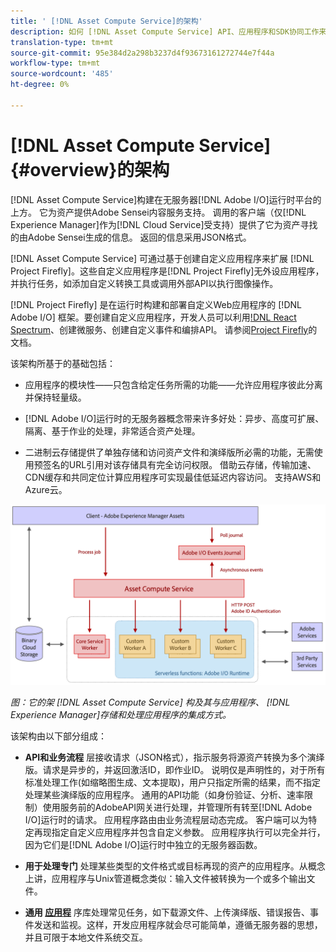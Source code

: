 ```yaml
---
title: ' [!DNL Asset Compute Service]的架构'
description: 如何 [!DNL Asset Compute Service] API、应用程序和SDK协同工作来提供云本机资产处理服务。
translation-type: tm+mt
source-git-commit: 95e384d2a298b3237d4f93673161272744e7f44a
workflow-type: tm+mt
source-wordcount: '485'
ht-degree: 0%

---
```



# [!DNL Asset Compute Service] {#overview}的架构

[!DNL Asset Compute Service]构建在无服务器[!DNL Adobe I/O]运行时平台的上方。 它为资产提供Adobe Sensei内容服务支持。 调用的客户端（仅[!DNL Experience Manager]作为[!DNL Cloud Service]受支持）提供了它为资产寻找的由Adobe Sensei生成的信息。 返回的信息采用JSON格式。

[!DNL Asset Compute Service] 可通过基于创建自定义应用程序来扩展 [!DNL Project Firefly]。这些自定义应用程序是[!DNL Project Firefly]无外设应用程序，并执行任务，如添加自定义转换工具或调用外部API以执行图像操作。

[!DNL Project Firefly] 是在运行时构建和部署自定义Web应用程序的 [!DNL Adobe I/O] 框架。要创建自定义应用程序，开发人员可以利用[!DNL React Spectrum](Adobe的UI工具包)、创建微服务、创建自定义事件和编排API。 请参阅[Project Firefly](https://www.adobe.io/apis/experienceplatform/project-firefly/docs.html)的文档。

该架构所基于的基础包括：

* 应用程序的模块性——只包含给定任务所需的功能——允许应用程序彼此分离并保持轻量级。

* [!DNL Adobe I/O]运行时的无服务器概念带来许多好处：异步、高度可扩展、隔离、基于作业的处理，非常适合资产处理。

* 二进制云存储提供了单独存储和访问资产文件和演绎版所必需的功能，无需使用预签名的URL引用对该存储具有完全访问权限。 借助云存储，传输加速、CDN缓存和共同定位计算应用程序可实现最佳低延迟内容访问。 支持AWS和Azure云。

![asset compute服务架构](assets/architecture-diagram.png)

*图：它的架 [!DNL Asset Compute Service] 构及其与应用程序、 [!DNL Experience Manager]存储和处理应用程序的集成方式。*

该架构由以下部分组成：

* **API和业务流程** 层接收请求（JSON格式），指示服务将源资产转换为多个演绎版。请求是异步的，并返回激活ID，即作业ID。 说明仅是声明性的，对于所有标准处理工作(如缩略图生成、文本提取)，用户只指定所需的结果，而不指定处理某些演绎版的应用程序。 通用的API功能（如身份验证、分析、速率限制）使用服务前的AdobeAPI网关进行处理，并管理所有转至[!DNL Adobe I/O]运行时的请求。 应用程序路由由业务流程层动态完成。 客户端可以为特定再现指定自定义应用程序并包含自定义参数。 应用程序执行可以完全并行，因为它们是[!DNL Adobe I/O]运行时中独立的无服务器函数。

* **用于处理专门** 处理某些类型的文件格式或目标再现的资产的应用程序。从概念上讲，应用程序与Unix管道概念类似：输入文件被转换为一个或多个输出文件。

* **通用 [应用程](https://github.com/adobe/asset-compute-sdk)** 序库处理常见任务，如下载源文件、上传演绎版、错误报告、事件发送和监视。这样，开发应用程序就会尽可能简单，遵循无服务器的思想，并且可限于本地文件系统交互。

<!-- TBD:

* About the YAML file?
* See [https://github.com/AdobeDocs/project-firefly/blob/master/getting_started/first_app.md#5-anatomy-of-a-project-firefly-application](https://github.com/AdobeDocs/project-firefly/blob/master/getting_started/first_app.md#5-anatomy-of-a-project-firefly-application).

* minimize description to custom applications
* remove all internal stuff (e.g. Photoshop application, API Gateway) from text and diagram
* update diagram to focus on 3rd party custom applications ONLY
* Explain important transactions/handshakes?
* Flow of assets/control? See the illustration on the Nui diagrams wiki.
* Illustrations. See the SVG shared by Alex.
* Exceptions? Limitations? Call-outs? Gotchas?
* Do we want to add what basic processing is not available currently, that is expected by existing AEM customers?
-->
